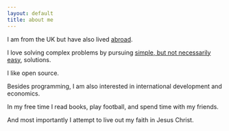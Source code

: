 ```yaml
---
layout: default
title: about me
---
```


I am from the UK but have also lived [abroad][].

I love solving complex problems by pursuing
[simple, but not necessarily easy][simple-made-easy], solutions.

I like open source.

Besides programming, I am also interested in international development
and economics.

In my free time I read books, play football, and spend time with my
friends.

And most importantly I attempt to live out my faith in Jesus Christ.

[abroad]: https://en.wikipedia.org/wiki/Strasbourg
[simple-made-easy]: http://www.infoq.com/presentations/Simple-Made-Easy
